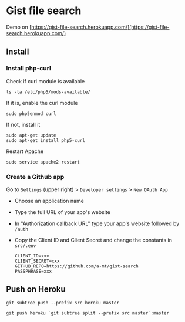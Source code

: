 # Gist file search

Demo on [https://gist-file-search.herokuapp.com/](https://gist-file-search.herokuapp.com/)

## Install

### Install php-curl

Check if curl module is available

    ls -la /etc/php5/mods-available/

If it is, enable the curl module

    sudo php5enmod curl

If not, install it

    sudo apt-get update
    sudo apt-get install php5-curl

Restart Apache

    sudo service apache2 restart

### Create a Github app

Go to `Settings` (upper right) > `Developer settings` > `New OAuth App`

* Choose an application name
* Type the full URL of your app's website
* In "Authorization callback URL" type your app's website followed by `/auth`
* Copy the Client ID and Client Secret and change the constants in `src/.env`

    ```
    CLIENT_ID=xxx
    CLIENT_SECRET=xxx
    GITHUB_REPO=https://github.com/a-mt/gist-search
    PASSPHRASE=xxx
    ```

## Push on Heroku

```
git subtree push --prefix src heroku master

git push heroku `git subtree split --prefix src master`:master
```
